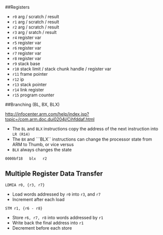 ##Registers

- ```r0```  arg / scratch / result
- ```r1```  arg / scratch / result
- ```r2```  arg / scratch / result
- ```r3```  arg / sratch  / result
- ```r4```  register var
- ```r5```  register var
- ```r6```  register var
- ```r7```  register var
- ```r8```  register var
- ```r9```  stack base
- ```r10``` stack limit / stack chunk handle / register var
- ```r11``` frame pointer
- ```r12``` ip
- ```r13``` stack pointer
- ```r14``` link register
- ```r15``` program counter

##Branching (BL, BX, BLX) 

http://infocenter.arm.com/help/index.jsp?topic=/com.arm.doc.dui0204j/Cihfddaf.html

- The ```BL``` and ```BLX``` instructions copy the address of the next instruction into ```LR (R14)```
- The ```BX``` and ```BLX`` instructions can change the processor state from ARM to Thumb, or vice versus
- ```BLX``` always changes the state

```0000bf18   blx   r2```

## Multiple Register Data Transfer

```LDMIA r0, {r3, r7}```

- Load words addressed by ```r0``` into ```r3```, and ```r7```
- Increment after each load

```STM r1, {r6 - r8}```

- Store ``r6, r7, r8`` into words addressed by ```r1```
- Write back the final address into ```r1```
- Decrement before each store

